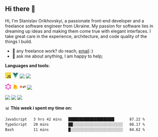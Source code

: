 ## Hi there 👋

Hi, I'm Stanislav Orikhovskyi, a passionate front-end developer and a freelance software engineer from Ukraine. My passion for software lies in dreaming up ideas and making them come true with elegant interfaces. I take great care in the experience, architecture, and code quality of the things I build.

 
- 💼 any freelance work? do reach, [email](mailto:stanislav.orekhovskiy@gmail.com) :)
- 💬 ask me about anything, I am happy to help;

**Languages and tools:**  

<code><img height="20" src="https://raw.githubusercontent.com/github/explore/80688e429a7d4ef2fca1e82350fe8e3517d3494d/topics/javascript/javascript.png"></code>
<code><img height="20" src="https://raw.githubusercontent.com/github/explore/80688e429a7d4ef2fca1e82350fe8e3517d3494d/topics/vue/vue.png"></code>
<code><img height="20" src="https://cdn.worldvectorlogo.com/logos/vuex-1.svg"></code>
<code><img height="20" src="https://pinia.vuejs.org/logo.svg"></code>

<code><img height="20" src="https://raw.githubusercontent.com/github/explore/5c058a388828bb5fde0bcafd4bc867b5bb3f26f3/topics/graphql/graphql.png"></code>
<code><img height="20" src="https://raw.githubusercontent.com/github/explore/80688e429a7d4ef2fca1e82350fe8e3517d3494d/topics/firebase/firebase.png"></code>
<code><img height="20" src="https://raw.githubusercontent.com/github/explore/80688e429a7d4ef2fca1e82350fe8e3517d3494d/topics/git/git.png"></code>
<code><img height="20" src="https://sass-lang.com/assets/img/logos/logo.svg"></code>

<code><img height="20" src="https://github.com/Stanislav-Orikhovskyi/stanislav-orikhovskyi/assets/43533425/da43dae9-9beb-403b-bfc7-ff0cc26a737a"></code>
<code><img height="20" src="https://webpack.js.org/icon-square-small.9e8aff7a67a5dd20.svg"></code>
<code><img height="20" src="https://vitejs.dev/logo.svg"></code>


📊 **This week i spent my time on:**
<!--START_SECTION:waka-->

```txt
JavaScript   3 hrs 42 mins   █████████████████████       87.22 %
TypeScript   20 mins         ██░░░░░░░░░░░░░░░░░░░░░░░   08.17 %
Bash         11 mins         █░░░░░░░░░░░░░░░░░░░░░░░░   04.62 %
```

<!--END_SECTION:waka-->
